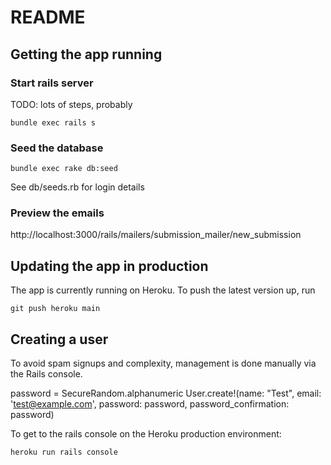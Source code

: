 # README

## Getting the app running

### Start rails server

TODO: lots of steps, probably

`bundle exec rails s`

### Seed the database

`bundle exec rake db:seed`

See db/seeds.rb for login details

### Preview the emails
http://localhost:3000/rails/mailers/submission_mailer/new_submission

## Updating the app in production

The app is currently running on Heroku.  To push the latest version up, run

`git push heroku main`

## Creating a user

To avoid spam signups and complexity, management is done manually via the Rails console.

password = SecureRandom.alphanumeric
User.create!(name: "Test", email: 'test@example.com', password: password, password_confirmation: password)

To get to the rails console on the Heroku production environment: 

`heroku run rails console` 